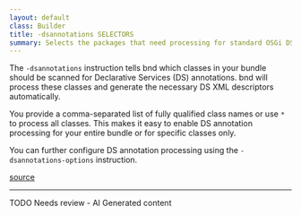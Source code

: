 ```yaml
---
layout: default
class: Builder
title: -dsannotations SELECTORS
summary: Selects the packages that need processing for standard OSGi DS annotations.
---
```


The `-dsannotations` instruction tells bnd which classes in your bundle should be scanned for Declarative Services (DS) annotations. bnd will process these classes and generate the necessary DS XML descriptors automatically.

You provide a comma-separated list of fully qualified class names or use `*` to process all classes. This makes it easy to enable DS annotation processing for your entire bundle or for specific classes only.

You can further configure DS annotation processing using the `-dsannotations-options` instruction.

[source](https://github.com/bndtools/bnd/blob/master/biz.aQute.bndlib/src/aQute/bnd/component/DSAnnotations.java)

---
TODO Needs review - AI Generated content